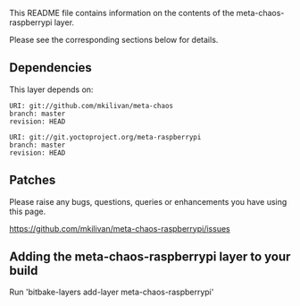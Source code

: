 This README file contains information on the contents of the meta-chaos-raspberrypi layer.

Please see the corresponding sections below for details.

## Dependencies

This layer depends on:

    URI: git://github.com/mkilivan/meta-chaos
    branch: master
    revision: HEAD

    URI: git://git.yoctoproject.org/meta-raspberrypi
    branch: master
    revision: HEAD


## Patches

Please raise any bugs, questions, queries or enhancements you have using this page.

https://github.com/mkilivan/meta-chaos-raspberrypi/issues

## Adding the meta-chaos-raspberrypi layer to your build

Run 'bitbake-layers add-layer meta-chaos-raspberrypi'
